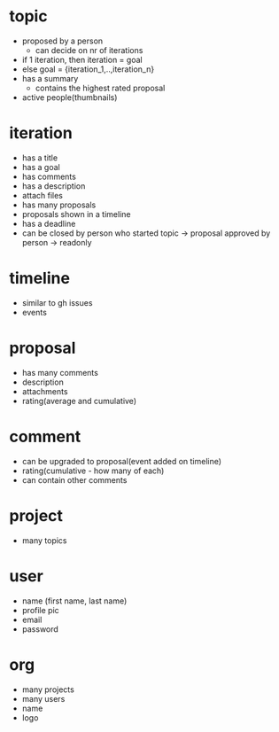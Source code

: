 # topic
- proposed by a person
    - can decide on nr of iterations    
- if 1 iteration, then iteration = goal
- else goal = {iteration_1,..,iteration_n}
- has a summary 
    - contains the highest rated proposal
- active people(thumbnails)

# iteration
- has a title
- has a goal
- has comments
- has a description
- attach files
- has many proposals
- proposals shown in a timeline
- has a deadline
- can be closed by person who started topic -> proposal approved by person -> readonly
 
# timeline
- similar to gh issues
- events
 
# proposal
- has many comments
- description
- attachments
- rating(average and cumulative)

# comment
- can be upgraded to proposal(event added on timeline)
- rating(cumulative - how many of each)
- can contain other comments

# project
- many topics

# user
- name (first name, last name)
- profile pic
- email
- password

# org
- many projects
- many users
- name
- logo




 
